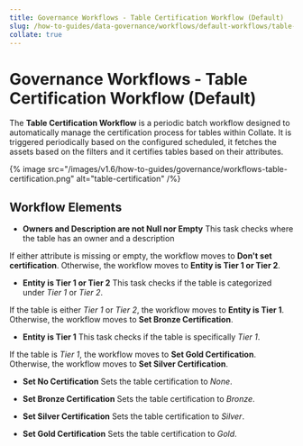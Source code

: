 ```yaml
---
title: Governance Workflows - Table Certification Workflow (Default)
slug: /how-to-guides/data-governance/workflows/default-workflows/table-certification
collate: true
---
```


# Governance Workflows - Table Certification Workflow (Default)

The **Table Certification Workflow** is a periodic batch workflow designed to automatically manage the certification process for tables within Collate.
It is triggered periodically based on the configured scheduled, it fetches the assets based on the filters and it certifies tables based on their attributes.

{% image src="/images/v1.6/how-to-guides/governance/workflows-table-certification.png" alt="table-certification" /%}

## Workflow Elements

- **Owners and Description are not Null nor Empty**
This task checks where the table has an owner and a description

If either attribute is missing or empty, the workflow moves to **Don't set certification**.
Otherwise, the workflow moves to **Entity is Tier 1 or Tier 2**.

- **Entity is Tier 1 or Tier 2**
This task checks if the table is categorized under *Tier 1* or *Tier 2*.

If the table is either *Tier 1* or *Tier 2*, the workflow moves to **Entity is Tier 1**.
Otherwise, the workflow moves to **Set Bronze Certification**.

- **Entity is Tier 1**
This task checks if the table is specifically *Tier 1*.

If the table is *Tier 1*, the workflow moves to **Set Gold Certification**.
Otherwise, the workflow moves to **Set Silver Certification**.

- **Set No Certification**
Sets the table certification to *None*.

- **Set Bronze Certification**
Sets the table certification to *Bronze*.

- **Set Silver Certification**
Sets the table certification to *Silver*.

- **Set Gold Certification**
Sets the table certification to *Gold*.
